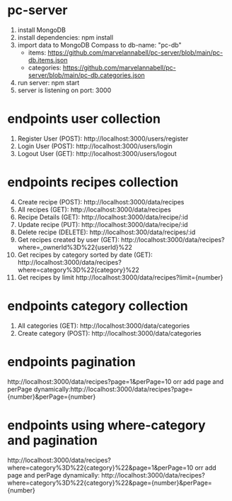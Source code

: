 # pc-server
1. install MongoDB
2. install dependencies: npm install
3. import data to MongoDB Compass to db-name: "pc-db"
	- items: https://github.com/marvelannabell/pc-server/blob/main/pc-db.items.json
 	- categories: https://github.com/marvelannabell/pc-server/blob/main/pc-db.categories.json
4. run server: npm start
5. server is listening on port: 3000
   
# endpoints user collection
1.	Register User (POST): http://localhost:3000/users/register
2.	Login User (POST): http://localhost:3000/users/login
3.	Logout User (GET): http://localhost:3000/users/logout
# endpoints recipes collection
4.	Create recipe (POST): http://localhost:3000/data/recipes
5.	All recipes (GET): http://localhost:3000/data/recipes
6.	Recipe Details (GET): http://localhost:3000/data/recipe/:id
7.	Update recipe (PUT): http://localhost:3000/data/recipe/:id
8.	Delete recipe (DELETE):  http://localhost:300/data/recipes/:id
9.	Get recipes created by user (GET): http://localhost:3000/data/recipes?where=_ownerId%3D%22{userId}%22
10.	Get recipes by category sorted by date (GET): http://localhost:3000/data/recipes?where=category%3D%22{category}%22
11.	Get recipes by limit http://localhost:3000/data/recipes?limit={number}
# endpoints category collection
1. All categories (GET): http://localhost:3000/data/categories
2. Create category (POST): http://localhost:3000/data/categories
# endpoints pagination
http://localhost:3000/data/recipes?page=1&perPage=10
 orr add page and perPage dynamically:http://localhost:3000/data/recipes?page={number}&perPage={number}
# endpoints using where-category and pagination
   http://localhost:3000/data/recipes?where=category%3D%22{category}%22&page=1&perPage=10
   orr add page and perPage dynamically: http://localhost:3000/data/recipes?where=category%3D%22{category}%22&page={number}&perPage={number}
  

